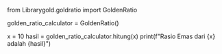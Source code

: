from Librarygold.goldratio import GoldenRatio

golden_ratio_calculator = GoldenRatio()

x = 10
hasil = golden_ratio_calculator.hitung(x)
print(f"Rasio Emas dari {x} adalah {hasil}")

